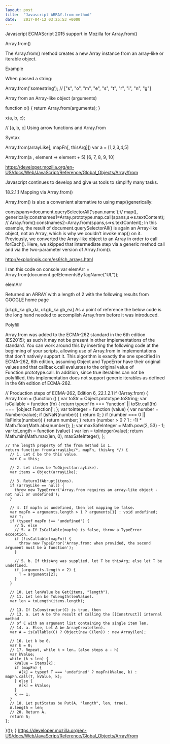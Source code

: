 ```yaml
---
layout: post
title:  "Javascript ARRAY.from method"
date:   2017-04-12 03:25:53 +0000
---
```



Javascript ECMAScript 2015 support in Mozilla for Array.from()

 

Array.from()

 
The Array.from() method creates a new Array instance from an array-like or iterable object.

Example

When passed a string:

Array.from('somestring'); // ["s", "o", "m", "e", "s", "t", "r", "i", "n", "g"]

Array from an Array-like object (arguments)

function x() {
  return Array.from(arguments);
}

x(a, b, c);

// [a, b, c]
Using arrow functions and Array.from

Syntax

Array.from(arrayLike[, mapFn[, thisArg]])
var a = [1,2,3,4,5]

Array.from(a , element => element + 5)
[6, 7, 8, 9, 10]

https://developer.mozilla.org/en-US/docs/Web/JavaScript/Reference/Global_Objects/Array/from

 

Javascript continues to develop and give us tools to simplify many tasks.

18.2.1.1 Mapping via Array.from()

Array.from() is also a convenient alternative to using map()generically:

constspans=document.querySelectorAll('span.name');// map(), generically:constnames1=Array.prototype.map.call(spans,s=>s.textContent);// Array.from():constnames2=Array.from(spans,s=>s.textContent);
In this example, the result of document.querySelectorAll() is again an Array-like object, not an Array, which is why we couldn’t invoke map() on it. Previously, we converted the Array-like object to an Array in order to call forEach(). Here, we skipped that intermediate step via a generic method call and via the two-parameter version of Array.from().

http://exploringjs.com/es6/ch_arrays.html

I ran this code on console
var elemArr = Array.from(document.getElementsByTagName("UL"));

elemArr

Returned an ARRAY with a length of 2 with the following results from GOOGLE home page

[ul.gb_ka.gb_da, ul.gb_ka.gb_ea]
As a point of reference the below code is the long hand needed to accomplish Array.from before it was introduced.

Polyfill

Array.from was added to the ECMA-262 standard in the 6th edition (ES2015); as such it may not be present in other implementations of the standard. You can work around this by inserting the following code at the beginning of your scripts, allowing use of Array.from in implementations that don't natively support it.  This algorithm is exactly the one specified in ECMA-262, 6th edition, assuming Object and TypeError have their original values and that callback.call evaluates to the original value of Function.prototype.call. In addition, since true iterables can not be polyfilled, this implementation does not support generic iterables as defined in the 6th edition of ECMA-262.

// Production steps of ECMA-262, Edition 6, 22.1.2.1
if (!Array.from) {
  Array.from = (function () {
    var toStr = Object.prototype.toString;
    var isCallable = function (fn) {
      return typeof fn === 'function' || toStr.call(fn) === '[object Function]';
    };
    var toInteger = function (value) {
      var number = Number(value);
      if (isNaN(number)) { return 0; }
      if (number === 0 || !isFinite(number)) { return number; }
      return (number > 0 ? 1 : -1) * Math.floor(Math.abs(number));
    };
    var maxSafeInteger = Math.pow(2, 53) - 1;
    var toLength = function (value) {
      var len = toInteger(value);
      return Math.min(Math.max(len, 0), maxSafeInteger);
    };

    // The length property of the from method is 1.
    return function from(arrayLike/*, mapFn, thisArg */) {
      // 1. Let C be the this value.
      var C = this;

      // 2. Let items be ToObject(arrayLike).
      var items = Object(arrayLike);

      // 3. ReturnIfAbrupt(items).
      if (arrayLike == null) {
        throw new TypeError('Array.from requires an array-like object - not null or undefined');
      }

      // 4. If mapfn is undefined, then let mapping be false.
      var mapFn = arguments.length > 1 ? arguments[1] : void undefined;
      var T;
      if (typeof mapFn !== 'undefined') {
        // 5. else
        // 5. a If IsCallable(mapfn) is false, throw a TypeError exception.
        if (!isCallable(mapFn)) {
          throw new TypeError('Array.from: when provided, the second argument must be a function');
        }

        // 5. b. If thisArg was supplied, let T be thisArg; else let T be undefined.
        if (arguments.length > 2) {
          T = arguments[2];
        }
      }

      // 10. Let lenValue be Get(items, "length").
      // 11. Let len be ToLength(lenValue).
      var len = toLength(items.length);

      // 13. If IsConstructor(C) is true, then
      // 13. a. Let A be the result of calling the [[Construct]] internal method 
      // of C with an argument list containing the single item len.
      // 14. a. Else, Let A be ArrayCreate(len).
      var A = isCallable(C) ? Object(new C(len)) : new Array(len);

      // 16. Let k be 0.
      var k = 0;
      // 17. Repeat, while k < len… (also steps a - h)
      var kValue;
      while (k < len) {
        kValue = items[k];
        if (mapFn) {
          A[k] = typeof T === 'undefined' ? mapFn(kValue, k) : mapFn.call(T, kValue, k);
        } else {
          A[k] = kValue;
        }
        k += 1;
      }
      // 18. Let putStatus be Put(A, "length", len, true).
      A.length = len;
      // 20. Return A.
      return A;
    };
  }());
}
https://developer.mozilla.org/en-US/docs/Web/JavaScript/Reference/Global_Objects/Array/from

